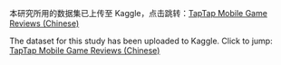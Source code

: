 本研究所用的数据集已上传至 Kaggle，点击跳转：[TapTap Mobile Game Reviews (Chinese)](https://www.kaggle.com/datasets/karwinwang/taptap-mobile-game-reviews-chinese)

The dataset for this study has been uploaded to Kaggle. Click to jump: [TapTap Mobile Game Reviews (Chinese)](https://www.kaggle.com/datasets/karwinwang/taptap-mobile-game-reviews-chinese)
